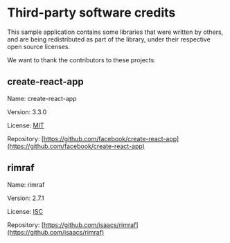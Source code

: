 
# Third-party software credits

This sample application contains some libraries that were written by others, and are being redistributed as part of the library, under their respective open source licenses.

We want to thank the contributors to these projects:

## create-react-app

Name: create-react-app

Version: 3.3.0

License: [MIT](https://github.com/facebook/create-react-app/raw/master/LICENSE)

Repository: [https://github.com/facebook/create-react-app](https://github.com/facebook/create-react-app)

## rimraf

Name: rimraf

Version: 2.7.1

License: [ISC](https://github.com/isaacs/rimraf/raw/master/LICENSE)

Repository: [https://github.com/isaacs/rimraf](https://github.com/isaacs/rimraf)
